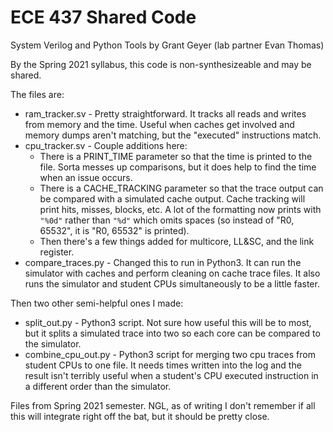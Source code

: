 # ECE 437 Shared Code

System Verilog and Python Tools by Grant Geyer (lab partner Evan Thomas)

By the Spring 2021 syllabus, this code is non-synthesizeable and may be
shared.

The files are:
* ram_tracker.sv - Pretty straightforward. It tracks all reads and writes
  from memory and the time. Useful when caches get involved and memory
  dumps aren't matching, but the "executed" instructions match.
* cpu_tracker.sv - Couple additions here:
    * There is a PRINT_TIME parameter so that the time is printed to the
      file. Sorta messes up comparisons, but it does help to find the
      time when an issue occurs.
    * There is a CACHE_TRACKING parameter so that the trace output can
      be compared with a simulated cache output. Cache tracking will
      print hits, misses, blocks, etc. A lot of the formatting now
      prints with `"%0d"` rather than `"%d"` which omits spaces
      (so instead of "R0,       65532", it is "R0, 65532" is printed).
    * Then there's a few things added for multicore, LL&SC, and the link register.
* compare_traces.py - Changed this to run in Python3. It can run the
  simulator with caches and perform cleaning on cache trace files. It also
  runs the simulator and student CPUs simultaneously to be a little faster. 

Then two other semi-helpful ones I made:
* split_out.py - Python3 script. Not sure how useful this will be to most, but it
  splits a simulated trace into two so each core can be compared to the simulator.
* combine_cpu_out.py - Python3 script for merging two cpu traces from student CPUs
  to one file. It needs times written into the log and the result isn't terribly
  useful when a student's CPU executed instruction in a different order than the simulator.


Files from Spring 2021 semester. NGL, as of writing I don't remember if all this
will integrate right off the bat, but it should be pretty close.
